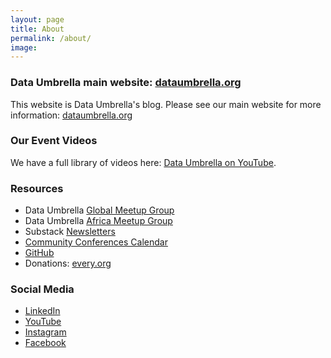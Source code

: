 ```yaml
---
layout: page
title: About
permalink: /about/
image: 
---
```


### Data Umbrella main website:   [dataumbrella.org](https://www.dataumbrella.org)  
This website is Data Umbrella's blog.  Please see our main website for more information:  [dataumbrella.org](https://www.dataumbrella.org)  

### Our Event Videos
We have a full library of videos here: [Data Umbrella on YouTube](https://www.youtube.com/c/dataumbrella).

### Resources
- Data Umbrella [Global Meetup Group](https://www.meetup.com/data-umbrella/)
- Data Umbrella [Africa Meetup Group](https://www.meetup.com/data-umbrella-africa2/)
- Substack [Newsletters](https://dataumbrella.substack.com)
- [Community Conferences Calendar](https://calendar.google.com/calendar/embed?src=urgsads2%40gmail.com&ctz=America%2FNew_York)
- [GitHub](https://github.com/data-umbrella)
- Donations: [every.org](https://www.every.org/data-umbrella)

### Social Media
- [LinkedIn](https://www.linkedin.com/company/dataumbrella/)
- [YouTube](https://www.youtube.com/c/dataumbrella)
- [Instagram](https://www.instagram.com/data.umbrella/)
- [Facebook](https://www.facebook.com/data.umbrella.dei)




